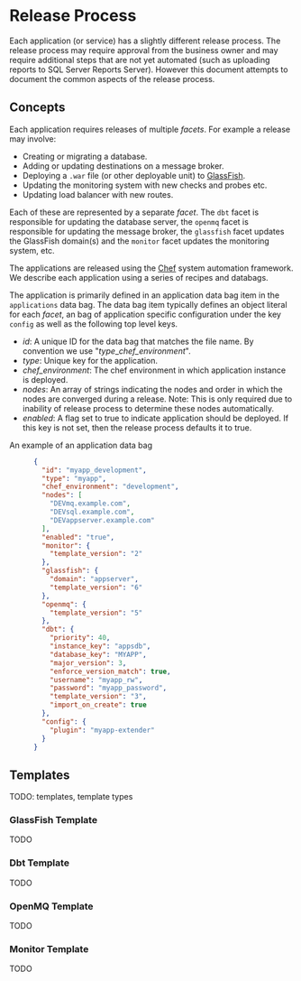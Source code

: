 # Release Process

Each application (or service) has a slightly different release process. The release process may require approval from
the business owner and may require additional steps that are not yet automated (such as uploading reports
to SQL Server Reports Server). However this document attempts to document the common aspects of the release
process.

## Concepts

Each application requires releases of multiple _facets_. For example a release may involve:

* Creating or migrating a database.
* Adding or updating destinations on a message broker.
* Deploying a ``.war`` file (or other deployable unit) to [GlassFish](InstallGlassFish.md).
* Updating the monitoring system with new checks and probes etc.
* Updating load balancer with new routes.

Each of these are represented by a separate _facet_. The ``dbt`` facet is responsible for updating the database
server, the ``openmq`` facet is responsible for updating the message broker, the ``glassfish`` facet updates the
GlassFish domain(s) and the ``monitor`` facet updates the monitoring system, etc.

The applications are released using the [Chef](http://chef.io) system automation framework. We describe each
application using a series of recipes and databags.

The application is primarily defined in an application data bag item in the ``applications`` data bag. The data bag
item typically defines an object literal for each _facet_, an bag of application specific configuration under the key
``config`` as well as the following top level keys.

* *id*: A unique ID for the data bag that matches the file name. By convention we use "*type*_*chef_environment*".
* *type*: Unique key for the application.
* *chef_environment*: The chef environment in which application instance is deployed.
* *nodes*: An array of strings indicating the nodes and order in which the nodes are converged during a release.
Note: This is only required due to inability of release process to determine these nodes automatically.
* *enabled*: A flag set to true to indicate application should be deployed. If this key is not set, then the
release process defaults it to true.

An example of an application data bag

```json
      {
        "id": "myapp_development",
        "type": "myapp",
        "chef_environment": "development",
        "nodes": [
          "DEVmq.example.com",
          "DEVsql.example.com",
          "DEVappserver.example.com"
        ],
        "enabled": "true",
        "monitor": {
          "template_version": "2"
        },
        "glassfish": {
          "domain": "appserver",
          "template_version": "6"
        },
        "openmq": {
          "template_version": "5"
        },
        "dbt": {
          "priority": 40,
          "instance_key": "appsdb",
          "database_key": "MYAPP",
          "major_version": 3,
          "enforce_version_match": true,
          "username": "myapp_rw",
          "password": "myapp_password",
          "template_version": "3",
          "import_on_create": true
        },
        "config": {
          "plugin": "myapp-extender"
        }
      }
```

## Templates

TODO: templates, template types

### GlassFish Template

TODO

### Dbt Template

TODO

### OpenMQ Template

TODO

### Monitor Template

TODO
